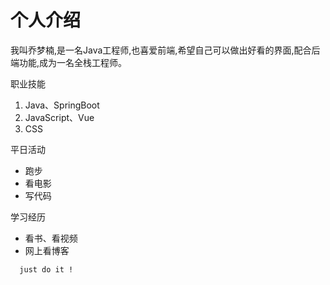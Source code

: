 # 个人介绍

我叫乔梦楠,是一名Java工程师,也喜爱前端,希望自己可以做出好看的界面,配合后端功能,成为一名全栈工程师。


职业技能
1. Java、SpringBoot
2. JavaScript、Vue
3. CSS

平日活动
* 跑步
* 看电影
* 写代码

学习经历
* 看书、看视频
* 网上看博客

```
  just do it !
```
